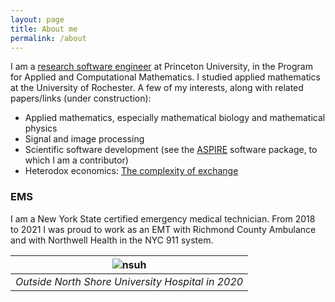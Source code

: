 ```yaml
---
layout: page
title: About me
permalink: /about
---
```


I am a [research software engineer](https://us-rse.org/) at Princeton University, in the Program for Applied and Computational Mathematics. I studied applied mathematics at the University of Rochester. A few of my interests, along with related papers/links (under construction):

* Applied mathematics, especially mathematical biology and mathematical physics
* Signal and image processing 
* Scientific software development (see the [ASPIRE](https://github.com/ComputationalCryoEM/ASPIRE-Python) software package, to which I am a contributor)
* Heterodox economics: [The complexity of exchange](https://citeseerx.ist.psu.edu/viewdoc/download?doi=10.1.1.593.3725&rep=rep1&type=pdf)

### EMS

I am a New York State certified emergency medical technician. From 2018 to 2021 I was proud to work as an EMT with Richmond County Ambulance and with Northwell Health in the NYC 911 system.

| ![nsuh](https://user-images.githubusercontent.com/34426450/148696716-8cbfba7b-1dad-40a5-b23c-b6a11745bb3a.jpg) |
|:--:|
| *Outside North Shore University Hospital in 2020* |


